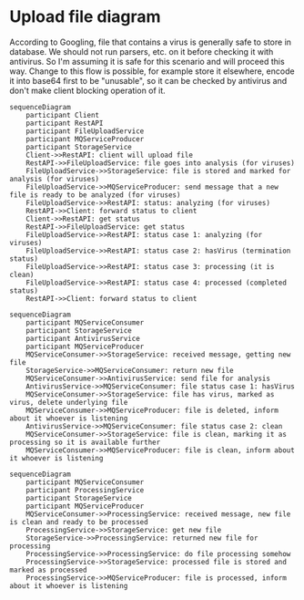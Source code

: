# Upload file diagram

According to Googling, file that contains a virus is generally safe to store in database. We should not run parsers, etc. on it before checking it with antivirus. So I'm assuming it is safe for this scenario and will proceed this way. Change to this flow is possible, for example store it elsewhere, encode it into base64 first to be "unusable", so it can be checked by antivirus and don't make client blocking operation of it. 

```mermaid
sequenceDiagram
    participant Client
    participant RestAPI
    participant FileUploadService
    participant MQServiceProducer
    participant StorageService
    Client->>RestAPI: client will upload file
    RestAPI->>FileUploadService: file goes into analysis (for viruses)
    FileUploadService->>StorageService: file is stored and marked for analysis (for viruses)
    FileUploadService->>MQServiceProducer: send message that a new file is ready to be analyzed (for viruses)
    FileUploadService->>RestAPI: status: analyzing (for viruses)
    RestAPI->>Client: forward status to client
    Client->>RestAPI: get status
    RestAPI->>FileUploadService: get status
    FileUploadService->>RestAPI: status case 1: analyzing (for viruses)
    FileUploadService->>RestAPI: status case 2: hasVirus (termination status)
    FileUploadService->>RestAPI: status case 3: processing (it is clean)
    FileUploadService->>RestAPI: status case 4: processed (completed status)
    RestAPI->>Client: forward status to client
```

```mermaid
sequenceDiagram
    participant MQServiceConsumer
    participant StorageService
    participant AntivirusService
    participant MQServiceProducer
    MQServiceConsumer->>StorageService: received message, getting new file
    StorageService->>MQServiceConsumer: return new file
    MQServiceConsumer->>AntivirusService: send file for analysis
    AntivirusService->>MQServiceConsumer: file status case 1: hasVirus
    MQServiceConsumer->>StorageService: file has virus, marked as virus, delete underlying file
    MQServiceConsumer->>MQServiceProducer: file is deleted, inform about it whoever is listening
    AntivirusService->>MQServiceConsumer: file status case 2: clean
    MQServiceConsumer->>StorageService: file is clean, marking it as processing so it is available further
    MQServiceConsumer->>MQServiceProducer: file is clean, inform about it whoever is listening
```

```mermaid
sequenceDiagram
    participant MQServiceConsumer
    participant ProcessingService
    participant StorageService
    participant MQServiceProducer
    MQServiceConsumer->>ProcessingService: received message, new file is clean and ready to be processed
    ProcessingService->>StorageService: get new file
    StorageService->>ProcessingService: returned new file for processing
    ProcessingService->>ProcessingService: do file processing somehow
    ProcessingService->>StorageService: processed file is stored and marked as processed
    ProcessingService->>MQServiceProducer: file is processed, inform about it whoever is listening
```
